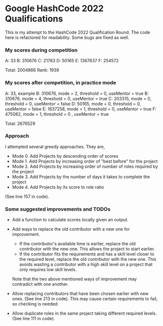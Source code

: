 # Google HashCode 2022 Qualifications

This is my attempt to the HashCode 2022 Qualification Round. The code here is refactored for readability. Some bugs are fixed as well.

### My scores during competition

A: 33
B: 310676
C: 21783
D: 50165
E: 1367637
F: 254572

Total: 2004866
Rank: 1939

### My scores after competition, in practice mode

A: 33, example
B: 310676, mode = 2, threshold = 0, useMentor = true
B: 310676, mode = 4, threshold = 0, useMentor = true
C: 203315, mode = 0, threshold = 0, useMentor = false
D: 50165, mode = 0, threshold = 0, useMentor = false
E: 1637258, mode = 1, threshold = 0, useMentor = true
F: 475082, mode = 1, threshold = 0 , useMentor = true

Total: 2676529

### Approach

I attempted several greedy approaches. They are,
* Mode 0. Add Projects by descending order of scores
* Mode 1. Add Projects by increasing order of "best before" for the project
* Mode 2. Add Projects by increasing order of number of roles required by the project
* Mode 3. Add Projects by the number of days it takes to complete the project
* Mode 4. Add Projects by its score to role ratio

(See line 157 in code).

### Some suggested improvements and TODOs

* Add a function to calculate scores locally given an output.

* Add ways to replace the old contributor with a new one for improvement.

    - If the contributor's available time is earlier, replace the old contributor with the new one. This allows the project to start earlier.
    - If the contributor fits the requirements and has a skill level closer to the required level, replace the old contributor with the new one. This avoids wasting a contributor with a high skill level on a project that only requires low skill levels.

    Note that the two above mentioned ways of improvement may contradict with one another.

* Allow replacing contributors that have been chosen earlier with new ones. (See line 213 in code). This may cause certain requirements to fail, so checking is needed.

* Allow duplicate roles in the same project taking different required levels. (See line 111 in code).



